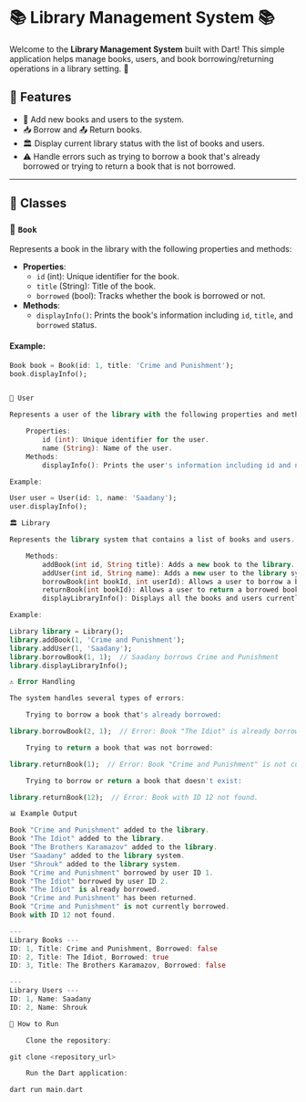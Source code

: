 # 📚 Library Management System 📚
Welcome to the **Library Management System** built with Dart! This simple application helps manage books, users, and book borrowing/returning operations in a library setting. 🚀

## 🌟 Features
- 📖 Add new books and users to the system.
- 📥 Borrow and 📤 Return books.
- 🏛 Display current library status with the list of books and users.
- ⚠️ Handle errors such as trying to borrow a book that's already borrowed or trying to return a book that is not borrowed.

---

## 📝 Classes

### 📖 `Book`
Represents a book in the library with the following properties and methods:
- **Properties**:
  - `id` (int): Unique identifier for the book.
  - `title` (String): Title of the book.
  - `borrowed` (bool): Tracks whether the book is borrowed or not.
- **Methods**:
  - `displayInfo()`: Prints the book's information including `id`, `title`, and `borrowed` status.

#### Example:
```dart
Book book = Book(id: 1, title: 'Crime and Punishment');
book.displayInfo();


👤 User

Represents a user of the library with the following properties and methods:

    Properties:
        id (int): Unique identifier for the user.
        name (String): Name of the user.
    Methods:
        displayInfo(): Prints the user's information including id and name.

Example:

User user = User(id: 1, name: 'Saadany');
user.displayInfo();

🏛 Library

Represents the library system that contains a list of books and users. Provides the following methods:

    Methods:
        addBook(int id, String title): Adds a new book to the library.
        addUser(int id, String name): Adds a new user to the library system.
        borrowBook(int bookId, int userId): Allows a user to borrow a book if it is available.
        returnBook(int bookId): Allows a user to return a borrowed book.
        displayLibraryInfo(): Displays all the books and users currently in the system.

Example:

Library library = Library();
library.addBook(1, 'Crime and Punishment');
library.addUser(1, 'Saadany');
library.borrowBook(1, 1);  // Saadany borrows Crime and Punishment
library.displayLibraryInfo();

⚠️ Error Handling

The system handles several types of errors:

    Trying to borrow a book that's already borrowed:

library.borrowBook(2, 1);  // Error: Book "The Idiot" is already borrowed

    Trying to return a book that was not borrowed:

library.returnBook(1);  // Error: Book "Crime and Punishment" is not currently borrowed

    Trying to borrow or return a book that doesn't exist:

library.returnBook(12);  // Error: Book with ID 12 not found.

📊 Example Output

Book "Crime and Punishment" added to the library.
Book "The Idiot" added to the library.
Book "The Brothers Karamazov" added to the library.
User "Saadany" added to the library system.
User "Shrouk" added to the library system.
Book "Crime and Punishment" borrowed by user ID 1.
Book "The Idiot" borrowed by user ID 2.
Book "The Idiot" is already borrowed.
Book "Crime and Punishment" has been returned.
Book "Crime and Punishment" is not currently borrowed.
Book with ID 12 not found.

--- 
Library Books ---
ID: 1, Title: Crime and Punishment, Borrowed: false
ID: 2, Title: The Idiot, Borrowed: true
ID: 3, Title: The Brothers Karamazov, Borrowed: false

--- 
Library Users ---
ID: 1, Name: Saadany
ID: 2, Name: Shrouk

🚀 How to Run

    Clone the repository:

git clone <repository_url>

    Run the Dart application:

dart run main.dart
